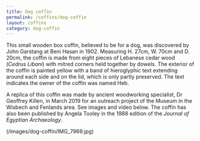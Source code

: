 ```yaml
---
title: Dog coffin
permalink: /coffins/dog-coffin
layout: coffins
category: dog-coffin
---
```


This small wooden box coffin, believed to be for a dog, was discovered by John Garstang at Beni Hasan in 1902. Measuring H. 27cm, W. 70cm and D. 20cm, the coffin is made from eight pieces of Lebanese cedar wood (_Cedrus Libani_) with mitred corners held together by dowels. The exterior of the coffin is painted yellow with a band of hieroglyphic text extending around each side and on the lid, which is only partly preserved. The text indicates the owner of the coffin was named Heb.

A replica of this coffin was made by ancient woodworking specialist, Dr Geoffrey Killen, in March 2019 for an outreach project of the Museum in the Wisbech and Fenlands area. See images and video below. The coffin has also been published by Angela Tooley in the 1988 edition of the _Journal of Egyptian Archaeology_.

(/images/dog-coffin/IMG_7969.jpg)
